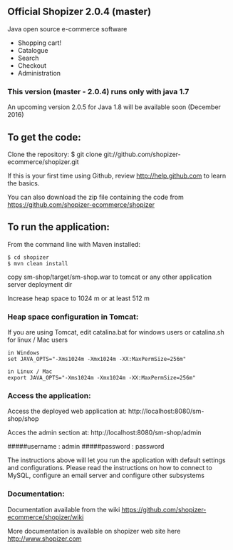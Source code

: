 Official Shopizer 2.0.4 (master)
-------------------
Java open source e-commerce software

- Shopping cart!
- Catalogue
- Search
- Checkout
- Administration

### This version (master - 2.0.4) runs only with java 1.7
An upcoming version 2.0.5 for Java 1.8 will be available soon (December 2016)

To get the code:
-------------------
Clone the repository:
$ git clone git://github.com/shopizer-ecommerce/shopizer.git

If this is your first time using Github, review http://help.github.com to learn the basics.

You can also download the zip file containing the code from https://github.com/shopizer-ecommerce/shopizer 

To run the application:
-------------------	
From the command line with Maven installed:

	$ cd shopizer
	$ mvn clean install
	


copy sm-shop/target/sm-shop.war to tomcat or any other application server deployment dir

Increase heap space to 1024 m or at least 512 m

### Heap space configuration in Tomcat:


If you are using Tomcat, edit catalina.bat for windows users or catalina.sh for linux / Mac users

	in Windows
	set JAVA_OPTS="-Xms1024m -Xmx1024m -XX:MaxPermSize=256m" 
	
	in Linux / Mac
	export JAVA_OPTS="-Xms1024m -Xmx1024m -XX:MaxPermSize=256m" 


### Access the application:


Access the deployed web application at: http://localhost:8080/sm-shop/shop

Acces the admin section at: http://localhost:8080/sm-shop/admin

#####username : admin
#####password : password

The instructions above will let you run the application with default settings and configurations.
Please read the instructions on how to connect to MySQL, configure an email server and configure other subsystems

### Documentation:

Documentation available from the wiki <https://github.com/shopizer-ecommerce/shopizer/wiki>

More documentation is available on shopizer web site here <http://www.shopizer.com>

